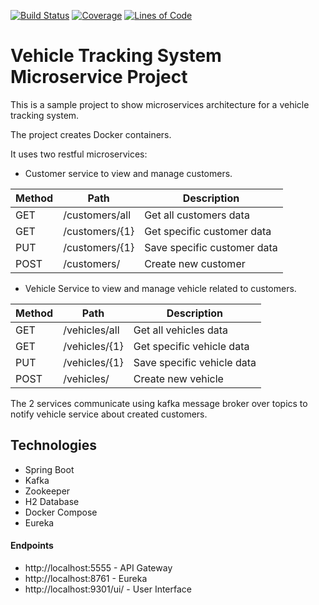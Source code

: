 
[![Build Status](https://travis-ci.org/ahmdgawad/vts-parent.svg?branch=master)](https://travis-ci.org/ahmdgawad/vts-parent)
[![Coverage](https://sonarcloud.io/api/project_badges/measure?project=ahmdgawad_vts-project&metric=coverage)](https://sonarcloud.io/dashboard?id=ahmdgawad_vts-project)
[![Lines of Code](https://sonarcloud.io/api/project_badges/measure?project=ahmdgawad_vts-project&metric=ncloc)](https://sonarcloud.io/dashboard?id=ahmdgawad_vts-project)

# **Vehicle Tracking System Microservice Project**

This is a sample project to show microservices architecture for a vehicle tracking system.

The project creates Docker containers.

It uses two restful microservices:
- Customer service to view and manage customers.

Method	| Path	| Description
------------- | ------------------------- | ------------- |
GET	| /customers/all	| Get all customers data
GET	| /customers/{1}	| Get specific customer data
PUT	| /customers/{1}	| Save specific customer data
POST	| /customers/	| Create new customer

- Vehicle Service to view and manage vehicle related to customers.

Method	| Path	| Description
------------- | ------------------------- | ------------- |
GET	| /vehicles/all	| Get all vehicles data
GET	| /vehicles/{1}	| Get specific vehicle data
PUT	| /vehicles/{1}	| Save specific vehicle data
POST	| /vehicles/	| Create new vehicle

The 2 services communicate using kafka message broker over topics to notify vehicle service about created customers.

Technologies
------------

- Spring Boot
- Kafka
- Zookeeper
- H2 Database
- Docker Compose
- Eureka

#### Endpoints
- http://localhost:5555 - API Gateway
- http://localhost:8761 - Eureka
- http://localhost:9301/ui/ - User Interface
